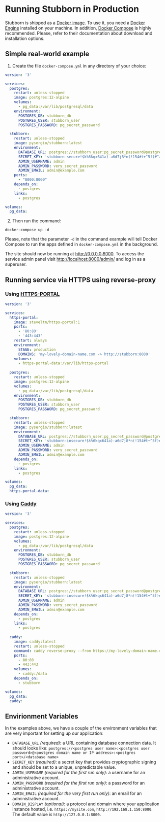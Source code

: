 # Running Stubborn in Production

Stubborn is shipped as a [Docker image](https://hub.docker.com/r/pysergio/stubborn). To use it, you need a [Docker Engine](https://docs.docker.com/engine/installation/) installed on your machine. In addition, [Docker Compose](https://docs.docker.com/compose/install/) is highly recommended. Please, refer to their documentation about download and installation options.

## Simple real-world example

1. Create the file `docker-compose.yml` in any directory of your choice:

```yaml
version: '3'

services:
  postgres:
    restart: unless-stopped
    image: postgres:12-alpine
    volumes:
      - pg_data:/var/lib/postgresql/data
    environment:
      POSTGRES_DB: stubborn_db
      POSTGRES_USER: stubborn_user
      POSTGRES_PASSWORD: pg_secret_password

  stubborn:
    restart: unless-stopped
    image: pysergio/stubborn:latest
    environment:
      DATABASE_URL: postgres://stubborn_user:pg_secret_password@postgres:5432/stubborn_db
      SECRET_KEY: 'stubborn-secure!$k%6kqx641a)-a6d7j8*n(!154#t+^5f)#^z5mjvlrf#u!'
      ADMIN_USERNAME: admin
      ADMIN_PASSWORD: very_secret_password
      ADMIN_EMAIL: admin@example.com
    ports:
      - "8000:8000"
    depends_on:
      - postgres
    links:
      - postgres

volumes:
  pg_data:
```

2. Then run the command:

```shell
docker-compose up -d
```

Please, note that the parameter `-d` in the command example will tell Docker Compose to run the apps defined in
`docker-compose.yml` in the background.

The site should now be running at <http://0.0.0.0:8000>. To access the service admin panel visit <http://localhost:8000/admin/> and log in as a superuser.

## Running service via HTTPS using reverse-proxy

### Using [HTTPS-PORTAL](https://github.com/SteveLTN/https-portal)

```yaml
version: '3'

services:
  https-portal:
    image: steveltn/https-portal:1
    ports:
      - '80:80'
      - '443:443'
    restart: always
    environment:
      STAGE: production
      DOMAINS: 'my-lovely-domain-name.com -> http://stubborn:8000'
    volumes:
      - https-portal-data:/var/lib/https-portal
  
  postgres:
    restart: unless-stopped
    image: postgres:12-alpine
    volumes:
      - pg_data:/var/lib/postgresql/data
    environment:
      POSTGRES_DB: stubborn_db
      POSTGRES_USER: stubborn_user
      POSTGRES_PASSWORD: pg_secret_password

  stubborn:
    restart: unless-stopped
    image: pysergio/stubborn:latest
    environment:
      DATABASE_URL: postgres://stubborn_user:pg_secret_password@postgres:5432/stubborn_db
      SECRET_KEY: 'stubborn-insecure!$k%6kqx641a)-a6d7j8*n(!154#t+^5f)#^z5mjvlrf#u!'
      ADMIN_USERNAME: admin
      ADMIN_PASSWORD: very_secret_password
      ADMIN_EMAIL: admin@example.com
    depends_on:
      - postgres
    links:
      - postgres

volumes:
  pg_data:
  https-portal-data:
```

### Using [Caddy](https://github.com/caddyserver/caddy)

```yaml
version: '3'

services:
  postgres:
    restart: unless-stopped
    image: postgres:12-alpine
    volumes:
      - pg_data:/var/lib/postgresql/data
    environment:
      POSTGRES_DB: stubborn_db
      POSTGRES_USER: stubborn_user
      POSTGRES_PASSWORD: pg_secret_password

  stubborn:
    restart: unless-stopped
    image: pysergio/stubborn:latest
    environment:
      DATABASE_URL: postgres://stubborn_user:pg_secret_password@postgres:5432/stubborn_db
      SECRET_KEY: 'stubborn-insecure!$k%6kqx641a)-a6d7j8*n(!154#t+^5f)#^z5mjvlrf#u!'
      ADMIN_USERNAME: admin
      ADMIN_PASSWORD: very_secret_password
      ADMIN_EMAIL: admin@example.com
    depends_on:
      - postgres
    links:
      - postgres
  
  caddy:
    image: caddy:latest
    restart: unless-stopped
    command: caddy reverse-proxy --from https://my-lovely-domain-name.com:443 --to http://stubborn:8000
    ports:
      - 80:80
      - 443:443
    volumes:
      - caddy:/data
    depends_on:
      - stubborn

volumes:
  pg_data:
  caddy:
```

## Envirionment Variables

In the examples above, we have a couple of the environment variables that are very important for setting up our application:

- `DATABASE_URL` *(required)*: a URL containing database connection data.
It should looks like:
`postgres://<postgres user name>:<postgres user password>@<postgres domain name or IP address>:<postgres port>/<database name>`
- `SECRET_KEY` *(required)*: a secret key that provides cryptographic signing and should be set to a unique, unpredictable value.
- `ADMIN_USERNAME` *(required for the first run only)*: a username for an administrative account.
- `ADMIN_PASSWORD` *(required for the first run only)*: a password for an administrative account.
- `ADMIN_EMAIL` *(required for the very first run only)*: an email for an administrative account.
- `DOMAIN_DISPLAY` *(optional)*: a protocol and domain where your application instance hosted, i.e. `https://mysite.com`, `http://192.168.1.150:8000`. The default value is `http://127.0.0.1:8000`.
